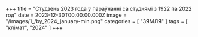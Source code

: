 +++
title = "Студзень 2023 года ў параўнанні са студнямі з 1922 па 2022 год"
date = 2023-12-30T00:00:00.000Z
image = "/images/1_/by_2024_january-min.png"
categories = [ "ЗЯМЛЯ" ]
tags = [ "клiмат", "2024" ]
+++

